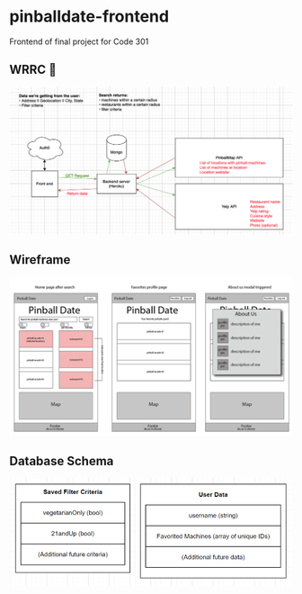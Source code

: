 # pinballdate-frontend
Frontend of final project for Code 301

## WRRC 🍌
![Domain Model](./domain-model.png)

## Wireframe
![Wireframe](./pinball-date-wireframes-01.png)

## Database Schema
![Database Schema](./database-info.png)
